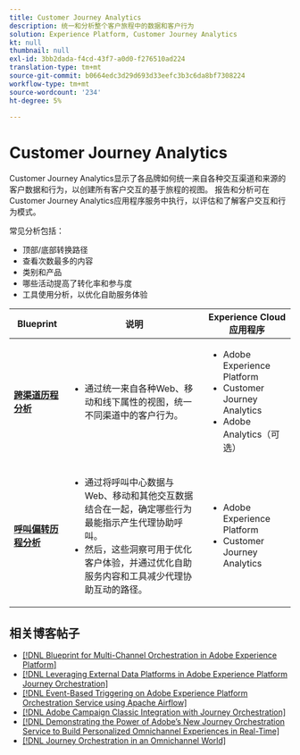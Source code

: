 ```yaml
---
title: Customer Journey Analytics
description: 统一和分析整个客户旅程中的数据和客户行为
solution: Experience Platform, Customer Journey Analytics
kt: null
thumbnail: null
exl-id: 3bb2dada-f4cd-43f7-a0d0-f276510ad224
translation-type: tm+mt
source-git-commit: b0664edc3d29d693d33eefc3b3c6da8bf7308224
workflow-type: tm+mt
source-wordcount: '234'
ht-degree: 5%

---
```


# Customer Journey Analytics

Customer Journey Analytics显示了各品牌如何统一来自各种交互渠道和来源的客户数据和行为，以创建所有客户交互的基于旅程的视图。 报告和分析可在Customer Journey Analytics应用程序服务中执行，以评估和了解客户交互和行为模式。

常见分析包括：

* 顶部/底部转换路径
* 查看次数最多的内容
* 类别和产品
* 哪些活动提高了转化率和参与度
* 工具使用分析，以优化自助服务体验

| Blueprint | 说明 | Experience Cloud应用程序 |
|---|---|---|
| **[跨渠道历程分析](digital-behavioral-data-consolidation.md)** | <ul><li>通过统一来自各种Web、移动和线下属性的视图，统一不同渠道中的客户行为。</li></ul> | <ul><li>Adobe Experience Platform</li><li>Customer Journey Analytics</li><li>Adobe Analytics（可选）</li></ul> |
| **[呼叫偏转历程分析](call-deflect.md)** | <ul><li>通过将呼叫中心数据与Web、移动和其他交互数据结合在一起，确定哪些行为最能指示产生代理协助呼叫。</li><li>然后，这些洞察可用于优化客户体验，并通过优化自助服务内容和工具减少代理协助互动的路径。  </li></ul> | <ul><li>Adobe Experience Platform</li><li>Customer Journey Analytics</li> |

## 相关博客帖子

* [[!DNL Blueprint for Multi-Channel Orchestration in Adobe Experience Platform]](https://medium.com/adobetech/blueprint-for-multi-channel-orchestration-in-adobe-experience-platform-c68317e94184)
* [[!DNL Leveraging External Data Platforms in Adobe Experience Platform Journey Orchestration]](https://medium.com/adobetech/leveraging-external-data-platforms-in-adobe-experience-platform-journey-orchestration-54fc6134fe17)
* [[!DNL Event-Based Triggering on Adobe Experience Platform Orchestration Service using Apache Airflow]](https://medium.com/adobetech/event-based-triggering-on-adobe-experience-platform-orchestration-service-using-apache-airflow-8607b28251f1)
* [[!DNL Adobe Campaign Classic Integration with Journey Orchestration]](https://medium.com/adobetech/adobe-campaign-classic-integration-with-journey-orchestration-ae577653281)
* [[!DNL Demonstrating the Power of Adobe’s New Journey Orchestration Service to Build Personalized Omnichannel Experiences in Real-Time]](https://medium.com/adobetech/demonstrating-the-power-of-adobes-new-journey-orchestration-service-to-build-personalized-aa60d88cd34)
* [[!DNL Journey Orchestration in an Omnichannel World]](https://medium.com/adobetech/journey-orchestration-in-an-omnichannel-world-3a2d32d556d9)
